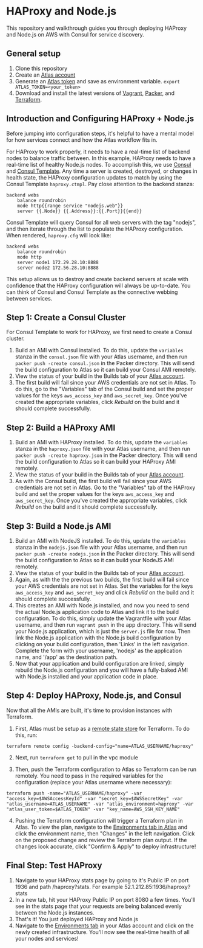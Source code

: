 HAProxy and Node.js
===================
This repository and walkthrough guides you through deploying HAProxy and Node.js on AWS with Consul for service discovery.

General setup
-------------
1. Clone this repository
2. Create an [Atlas account](https://atlas.hashicorp.com/account/new?utm_source=github&utm_medium=examples&utm_campaign=haproxy-nodejs)
3. Generate an [Atlas token](https://atlas.hashicorp.com/settings/tokens) and save as environment variable.
`export ATLAS_TOKEN=<your_token>`
4. Download and install the latest versions of [Vagrant](https://www.vagrantup.com/downloads.html), [Packer](http://packer.io/downloads), and [Terraform](http://terraform.io/downloads).

Introduction and Configuring HAProxy + Node.js
-----------------------------------------------
Before jumping into configuration steps, it's helpful to have a mental model for how services connect and how the Atlas workflow fits in.

For HAProxy to work properly, it needs to have a real-time list of backend nodes to balance traffic between. In this example, HAProxy needs to have a real-time list of healthy Node.js nodes. To accomplish this, we use [Consul](https://consul.io) and [Consul Template](https://github.com/hashicorp/consul-template). Any time a server is created, destroyed, or changes in health state, the HAProxy configuration updates to match by using the Consul Template `haproxy.ctmpl`. Pay close attention to the backend stanza:

```
backend webs
    balance roundrobin
    mode http{{range service "nodejs.web"}}
    server {{.Node}} {{.Address}}:{{.Port}}{{end}}
```

Consul Template will query Consul for all web servers with the tag "nodejs", and then iterate through the list to populate the HAProxy configuration. When rendered, `haproxy.cfg` will look like:

```
backend webs
    balance roundrobin
    mode http
    server node1 172.29.28.10:8888
    server node2 172.56.28.10:8888
```
This setup allows us to destroy and create backend servers at scale with confidence that the HAProxy configuration will always be up-to-date. You can think of Consul and Consul Template as the connective webbing between services.

Step 1: Create a Consul Cluster
-------------------------
For Consul Template to work for HAProxy, we first need to create a Consul cluster.

1. Build an AMI with Consul installed. To do this, update the `variables` stanza in the `consul.json` file with your Atlas username, and then run `packer push -create consul.json` in the Packer directory. This will send the build configuration to Atlas so it can build your Consul AMI remotely.
1. View the status of your build in the Builds tab of your [Atlas account](https://atlas.hashicorp.com/builds).
1. The first build will fail since your AWS credentials are not set in Atlas. To do this, go to the "Variables" tab
of the Consul build and set the proper values for the keys `aws_access_key` and `aws_secret_key`. Once you've created the appropriate variables, click *Rebuild* on the build and it should complete successfully.

Step 2: Build a HAProxy AMI
---------------------
1. Build an AMI with HAProxy installed. To do this, update the `variables` stanza in the `haproxy.json` file with your Atlas username, and then run `packer push -create haproxy.json` in the Packer directory. This will send the build configuration to Atlas so it can build your HAProxy AMI remotely.
1. View the status of your build in the Builds tab of your [Atlas account](https://atlas.hashicorp.com/builds).
1. As with the Consul build, the first build will fail since your AWS credentials are not set in Atlas. Go to the "Variables" tab of the HAProxy build and set the proper values for the keys `aws_access_key` and `aws_secret_key`. Once you've created the appropriate variables, click *Rebuild* on the build and it should complete successfully.

Step 3: Build a Node.js AMI
-------------------
1. Build an AMI with NodeJS installed. To do this, update the `variables` stanza in the `nodejs.json` file with your Atlas username, and then  run `packer push -create nodejs.json` in the Packer directory. This will send the build configuration to Atlas so it can build your NodeJS AMI remotely.
1. View the status of your build in the Builds tab of your [Atlas account](https://atlas.hashicorp.com/builds).
1. Again, as with the the previous two builds, the first build will fail since your AWS credentials are not set in Atlas. Set the variables for the keys `aws_access_key` and `aws_secret_key` and click *Rebuild* on the build and it should complete successfully.
1. This creates an AMI with Node.js installed, and now you need to send the actual Node.js application code to Atlas and link it to the build configuration. To do this, simply update the Vagrantfile with your Atlas username, and then run `vagrant push` in the app directory. This will send your Node.js application, which is just the `server.js` file for now. Then link the Node.js application with the Node.js build configuration by clicking on your build configuration, then 'Links' in the left navigation. Complete the form with your username, 'nodejs' as the application name, and '/app' as the destination path.
1. Now that your application and build configuration are linked, simply rebuild the Node.js configuration and you will have a fully-baked AMI with Node.js installed and your application code in place.

Step 4: Deploy HAProxy, Node.js, and Consul
--------------------------
Now that all the AMIs are built, it's time to provision instances with Terraform.
1. First, Atlas must be setup as a [remote state store](http://terraform.io/docs/state/remote.html) for Terraform. To do this, run:

`terraform remote config -backend-config="name=ATLAS_USERNAME/haproxy"`

2. Next, run `terraform get` to pull in the vpc module

3. Then, push the Terraform configuration to Atlas so Terraform can be run remotely. You need to pass in the required variables for the configuration (replace your Atlas username where necessary):

`terraform push -name="ATLAS_USERNAME/haproxy" -var "access_key=$AWSAccessKeyId" -var "secret_key=$AWSSecretKey" -var "atlas_username=ATLAS_USERNAME" -var "atlas_environment=haproxy" -var "atlas_user_token=$ATLAS_TOKEN" -var "key_name=AWS_SSH_KEY_NAME"`

4. Pushing the Terraform configuration will trigger a Terraform plan in Atlas. To view the plan, navigate to the [Environments tab in Atlas](https://atlas.hashicorp.com/environments) and click the environment name, then "Changes" in the left navigation. Click on the proposed change and review the Terraform plan output. If the changes look accurate, click "Confirm & Apply" to deploy infrastructure!

Final Step: Test HAProxy
------------------------
1. Navigate to your HAProxy stats page by going to it's Public IP on port 1936 and path /haproxy?stats. For example 52.1.212.85:1936/haproxy?stats
2. In a new tab, hit your HAProxy Public IP on port 8080 a few times. You'll see in the stats page that your requests are being balanced evenly between the Node.js instances.
3. That's it! You just deployed HAProxy and Node.js
4. Navigate to the [Environments tab](https://atlas.hashicorp.com/runtime) in your Atlas account and click on the newly created infrastructure. You'll now see the real-time health of all your nodes and services!
